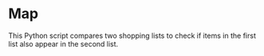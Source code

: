 # Map
This Python script compares two shopping lists to check if items in the first list also appear in the second list.
